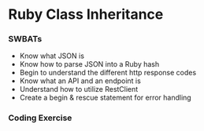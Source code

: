 # Ruby Class Inheritance

### SWBATs
  - Know what JSON is
  - Know how to parse JSON into a Ruby hash
  - Begin to understand the different http response codes
  - Know what an API and an endpoint is
  - Understand how to utilize RestClient
  - Create a begin & rescue statement for error handling

### Coding Exercise
